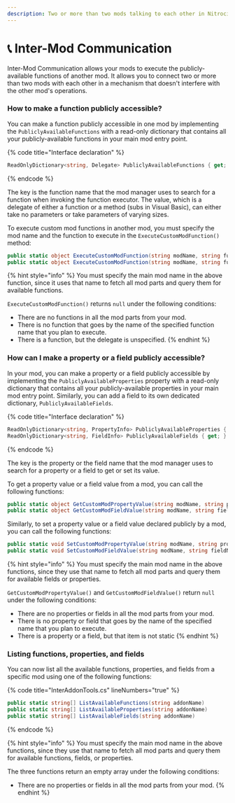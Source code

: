 ```yaml
---
description: Two or more than two mods talking to each other in Nitrocid
---
```


# 📞 Inter-Mod Communication

Inter-Mod Communication allows your mods to execute the publicly-available functions of another mod. It allows you to connect two or more than two mods with each other in a mechanism that doesn't interfere with the other mod's operations.

### How to make a function publicly accessible?

You can make a function publicly accessible in one mod by implementing the `PubliclyAvailableFunctions` with a read-only dictionary that contains all your publicly-available functions in your main mod entry point.

{% code title="Interface declaration" %}
```csharp
ReadOnlyDictionary<string, Delegate> PubliclyAvailableFunctions { get; }
```
{% endcode %}

The key is the function name that the mod manager uses to search for a function when invoking the function executor. The value, which is a delegate of either a function or a method (subs in Visual Basic), can either take no parameters or take parameters of varying sizes.

To execute custom mod functions in another mod, you must specify the mod name and the function to execute in the `ExecuteCustomModFunction()` method:

```csharp
public static object ExecuteCustomModFunction(string modName, string functionName)
public static object ExecuteCustomModFunction(string modName, string functionName, params object[] parameters)
```

{% hint style="info" %}
You must specify the main mod name in the above function, since it uses that name to fetch all mod parts and query them for available functions.

`ExecuteCustomModFunction()` returns `null` under the following conditions:

* There are no functions in all the mod parts from your mod.
* There is no function that goes by the name of the specified function name that you plan to execute.
* There is a function, but the delegate is unspecified.
{% endhint %}

### How can I make a property or a field publicly accessible?

In your mod, you can make a property or a field publicly accessible by implementing the `PubliclyAvailableProperties` property with a read-only dictionary that contains all your publicly-available properties in your main mod entry point. Similarly, you can add a field to its own dedicated dictionary, `PubliclyAvailableFields`.

{% code title="Interface declaration" %}
```csharp
ReadOnlyDictionary<string, PropertyInfo> PubliclyAvailableProperties { get; }
ReadOnlyDictionary<string, FieldInfo> PubliclyAvailableFields { get; }
```
{% endcode %}

The key is the property or the field name that the mod manager uses to search for a property or a field to get or set its value.

To get a property value or a field value from a mod, you can call the following functions:

```csharp
public static object GetCustomModPropertyValue(string modName, string propertyName)
public static object GetCustomModFieldValue(string modName, string fieldName)
```

Similarly, to set a property value or a field value declared publicly by a mod, you can call the following functions:

```csharp
public static void SetCustomModPropertyValue(string modName, string propertyName, object value)
public static void SetCustomModFieldValue(string modName, string fieldName, object value)
```

{% hint style="info" %}
You must specify the main mod name in the above functions, since they use that name to fetch all mod parts and query them for available fields or properties.

`GetCustomModPropertyValue()` and `GetCustomModFieldValue()` return `null` under the following conditions:

* There are no properties or fields in all the mod parts from your mod.
* There is no property or field that goes by the name of the specified name that you plan to execute.
* There is a property or a field, but that item is not static
{% endhint %}

### Listing functions, properties, and fields

You can now list all the available functions, properties, and fields from a specific mod using one of the following functions:

{% code title="InterAddonTools.cs" lineNumbers="true" %}
```csharp
public static string[] ListAvailableFunctions(string addonName)
public static string[] ListAvailableProperties(string addonName)
public static string[] ListAvailableFields(string addonName)
```
{% endcode %}

{% hint style="info" %}
You must specify the main mod name in the above functions, since they use that name to fetch all mod parts and query them for available functions, fields, or properties.

The three functions return an empty array under the following conditions:

* There are no properties or fields in all the mod parts from your mod.
{% endhint %}
